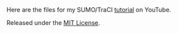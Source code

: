 Here are the files for my SUMO/TraCI [tutorial](https://www.youtube.com/watch?v=YntoPdPFFkU) on YouTube.


Released under the [MIT License](http://www.opensource.org/licenses/MIT).
